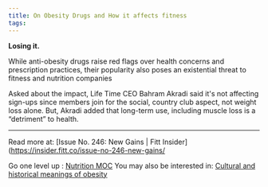 ```yaml
---
title: On Obesity Drugs and How it affects fitness
tags:
---
```

**Losing it.** 

While anti-obesity drugs raise red flags over health concerns and prescription practices, their popularity also poses an existential threat to fitness and nutrition companies

Asked about the impact, Life Time CEO Bahram Akradi said it's not affecting sign-ups since members join for the social, country club aspect, not weight loss alone. But, Akradi added that long-term use, including muscle loss is a “detriment” to health. 


----

Read more at: [Issue No. 246: New Gains | Fitt Insider](https://insider.fitt.co/issue-no-246-new-gains/

Go one level up : [Nutrition MOC](Nutrition%20MOC)
You may also be interested in: [Cultural and historical meanings of obesity](Notes/Cultural%20and%20historical%20meanings%20of%20obesity.md)